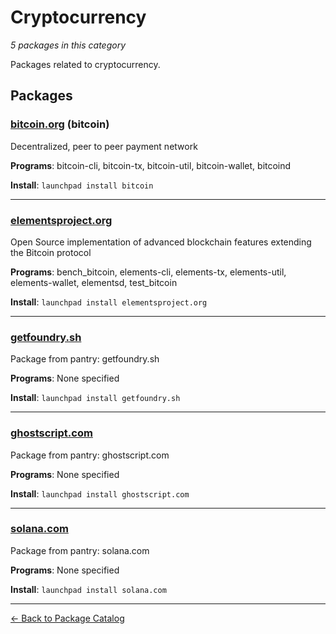 # Cryptocurrency

*5 packages in this category*

Packages related to cryptocurrency.

## Packages

### [bitcoin.org](../packages/bitcoin.org/index.md) (bitcoin)

Decentralized, peer to peer payment network

**Programs**: bitcoin-cli, bitcoin-tx, bitcoin-util, bitcoin-wallet, bitcoind

**Install**: `launchpad install bitcoin`

---

### [elementsproject.org](../packages/elementsproject.org/index.md)

Open Source implementation of advanced blockchain features extending the Bitcoin protocol

**Programs**: bench_bitcoin, elements-cli, elements-tx, elements-util, elements-wallet, elementsd, test_bitcoin

**Install**: `launchpad install elementsproject.org`

---

### [getfoundry.sh](../packages/getfoundry.sh/index.md)

Package from pantry: getfoundry.sh

**Programs**: None specified

**Install**: `launchpad install getfoundry.sh`

---

### [ghostscript.com](../packages/ghostscript.com/index.md)

Package from pantry: ghostscript.com

**Programs**: None specified

**Install**: `launchpad install ghostscript.com`

---

### [solana.com](../packages/solana.com/index.md)

Package from pantry: solana.com

**Programs**: None specified

**Install**: `launchpad install solana.com`

---

[← Back to Package Catalog](../package-catalog.md)
